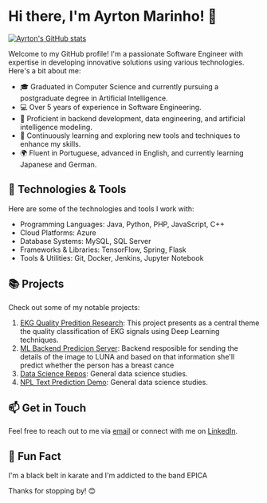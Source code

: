 # Hi there, I'm Ayrton Marinho! 👋
[![Ayrton's GitHub stats](https://github-readme-stats.vercel.app/api?username=AyrtonSM&show_icons=true&theme=dark)](https://github.com/AyrtonSM/AyrtonSM)

Welcome to my GitHub profile! I'm a passionate Software Engineer with expertise in developing innovative solutions using various technologies. Here's a bit about me:

- 🎓 Graduated in Computer Science and currently pursuing a postgraduate degree in Artificial Intelligence.
- 💻 Over 5 years of experience in Software Engineering.
- 🚀 Proficient in backend development, data engineering, and artificial intelligence modeling.
- 🌱 Continuously learning and exploring new tools and techniques to enhance my skills.
- 🌍 Fluent in Portuguese, advanced in English, and currently learning Japanese and German.

## 🔧 Technologies & Tools

Here are some of the technologies and tools I work with:

- Programming Languages: Java, Python, PHP, JavaScript, C++ 
- Cloud Platforms: Azure
- Database Systems: MySQL, SQL Server
- Frameworks & Libraries: TensorFlow, Spring, Flask
- Tools & Utilities: Git, Docker, Jenkins, Jupyter Notebook

## 📚 Projects

Check out some of my notable projects:

1. [EKG Quality Predition Research](https://github.com/AyrtonSM/ecg_quality): This project presents as a central theme the quality classification of EKG signals using Deep Learning techniques.
2. [ML Backend Predicion Server](https://github.com/AyrtonSM/abc-id-api): Backend resposible for sending the details of the image to LUNA and based on that information she'll predict whether the person has a breast cance
3. [Data Science Repos](https://github.com/AyrtonSM/data_science_repositories): General data science studies.
4. [NPL Text Prediction Demo](https://github.com/AyrtonSM/data_science_repositories): General data science studies.

## 📫 Get in Touch

Feel free to reach out to me via [email](mailto:ayrtonitsolution@gmail.com) or connect with me on [LinkedIn](https://www.linkedin.com/in/ayrton-marinho).

## 🌟 Fun Fact

I'm a black belt in karate and I'm addicted to the band EPICA

Thanks for stopping by! 😊
